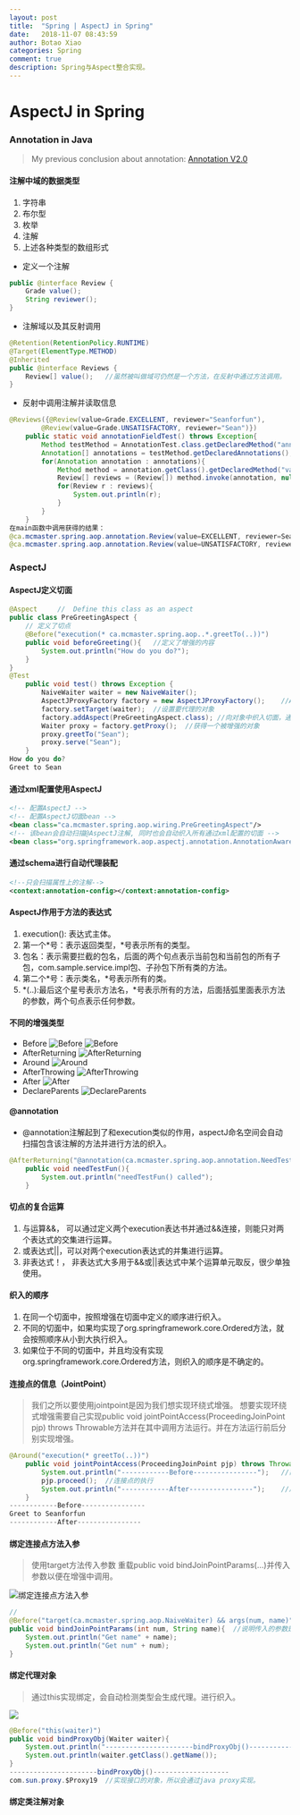 ```yaml
---
layout: post
title:  "Spring | AspectJ in Spring"
date:   2018-11-07 08:43:59
author: Botao Xiao
categories: Spring
comment: true
description: Spring与Aspect整合实现。
---
```

# AspectJ in Spring

### Annotation in Java
> My previous conclusion about annotation:
> [Annotation V2.0](https://github.com/Seanforfun/JavaCore/blob/master/Conclusions/Annotation.md)

#### 注解中域的数据类型
1. 字符串
2. 布尔型
3. 枚举
4. 注解
5. 上述各种类型的数组形式

* 定义一个注解
```Java
public @interface Review {
	Grade value();
	String reviewer();
}
```

* 注解域以及其反射调用
```Java
@Retention(RetentionPolicy.RUNTIME)
@Target(ElementType.METHOD)
@Inherited
public @interface Reviews {
	Review[] value();	//虽然被叫做域可仍然是一个方法，在反射中通过方法调用。
}
```

* 反射中调用注解并读取信息
```Java
@Reviews({@Review(value=Grade.EXCELLENT, reviewer="Seanforfun"),
		@Review(value=Grade.UNSATISFACTORY, reviewer="Sean")})
	public static void annotationFieldTest() throws Exception{
		Method testMethod = AnnotationTest.class.getDeclaredMethod("annotationFieldTest", null);
		Annotation[] annotations = testMethod.getDeclaredAnnotations();
		for(Annotation annotation : annotations){
			Method method = annotation.getClass().getDeclaredMethod("value", null);
			Review[] reviews = (Review[]) method.invoke(annotation, null);
			for(Review r : reviews){
				System.out.println(r);
			}
		}
	}
在main函数中调用获得的结果：
@ca.mcmaster.spring.aop.annotation.Review(value=EXCELLENT, reviewer=Seanforfun)
@ca.mcmaster.spring.aop.annotation.Review(value=UNSATISFACTORY, reviewer=Sean)
```

### AspectJ
#### AspectJ定义切面
```Java
@Aspect		//	Define this class as an aspect
public class PreGreetingAspect {
	// 定义了切点
	@Before("execution(* ca.mcmaster.spring.aop..*.greetTo(..))")
	public void beforeGreeting(){	//定义了增强的内容
		System.out.println("How do you do?");
	}
}
@Test
	public void test() throws Exception {
		NaiveWaiter waiter = new NaiveWaiter();
		AspectJProxyFactory factory = new AspectJProxyFactory();	//AspectJ的代理工厂。
		factory.setTarget(waiter);	//设置要代理的对象
		factory.addAspect(PreGreetingAspect.class);	//向对象中织入切面，通过反射机制获得切点和增强。
		Waiter proxy = factory.getProxy();	//获得一个被增强的对象
		proxy.greetTo("Sean");
		proxy.serve("Sean");
	}
How do you do?
Greet to Sean
```

#### 通过xml配置使用AspectJ
```xml
<!-- 配置AspectJ -->
<!-- 配置AspectJ切面bean -->
<bean class="ca.mcmaster.spring.aop.wiring.PreGreetingAspect"/>
<!-- 该bean会自动扫描@AspectJ注解, 同时也会自动织入所有通过xml配置的切面 -->
<bean class="org.springframework.aop.aspectj.annotation.AnnotationAwareAspectJAutoProxyCreator"/>
```

#### 通过schema进行自动代理装配
```xml
<!--只会扫描属性上的注解-->
<context:annotation-config></context:annotation-config>
```

#### AspectJ作用于方法的表达式
1. execution(): 表达式主体。
2. 第一个*号：表示返回类型，*号表示所有的类型。
3. 包名：表示需要拦截的包名，后面的两个句点表示当前包和当前包的所有子包，com.sample.service.impl包、子孙包下所有类的方法。
4. 第二个*号：表示类名，*号表示所有的类。
5. *(..):最后这个星号表示方法名，*号表示所有的方法，后面括弧里面表示方法的参数，两个句点表示任何参数。

#### 不同的增强类型
* Before
![Before](https://i.imgur.com/oWhTwja.png)
![Before](https://i.imgur.com/qERbrtX.png)
* AfterReturning
![AfterReturning](https://i.imgur.com/OxwEcwu.png)
* Around
![Around](https://i.imgur.com/8Dwe515.png)
* AfterThrowing
![AfterThrowing](https://i.imgur.com/3QUNGiZ.png)
* After
![After](https://i.imgur.com/ykUiRi8.png)
* DeclareParents
![DeclareParents](https://i.imgur.com/6Z6rBEA.png)

#### @annotation
* @annotation注解起到了和execution类似的作用，aspectJ命名空间会自动扫描包含该注解的方法并进行方法的织入。
```Java
@AfterReturning("@annotation(ca.mcmaster.spring.aop.annotation.NeedTest)")
	public void needTestFun(){
		System.out.println("needTestFun() called");
	}
```

#### 切点的复合运算
1. 与运算&&， 可以通过定义两个execution表达书并通过&&连接，则能只对两个表达式的交集进行运算。
2. 或表达式||，可以对两个execution表达式的并集进行运算。
3. 非表达式！， 非表达式大多用于&&或||表达式中某个运算单元取反，很少单独使用。

#### 织入的顺序
1. 在同一个切面中，按照增强在切面中定义的顺序进行织入。
2. 不同的切面中，如果均实现了org.springframework.core.Ordered方法，就会按照顺序从小到大执行织入。
3. 如果位于不同的切面中，并且均没有实现org.springframework.core.Ordered方法，则织入的顺序是不确定的。

#### 连接点的信息（JointPoint）
> 我们之所以要使用jointpoint是因为我们想实现环绕式增强。
> 想要实现环绕式增强需要自己实现public void jointPointAccess(ProceedingJoinPoint pjp) throws Throwable方法并在其中调用方法运行。并在方法运行前后分别实现增强。

```Java
@Around("execution(* greetTo(..))")
	public void jointPointAccess(ProceedingJoinPoint pjp) throws Throwable{
		System.out.println("------------Before----------------");	//前置增强的逻辑
		pjp.proceed();	//连接点的执行
		System.out.println("------------After----------------");	//后置增强的逻辑。
	}
------------Before----------------
Greet to Seanforfun
------------After----------------
```

#### 绑定连接点方法入参
> 使用target方法传入参数
> 重载public void bindJoinPointParams(...)并传入参数以便在增强中调用。

![绑定连接点方法入参](https://i.imgur.com/zIsIeFs.png)
```Java
//
@Before("target(ca.mcmaster.spring.aop.NaiveWaiter) && args(num, name)")//前置增强
public void bindJoinPointParams(int num, String name){	//说明传入的参数是num，name, 是通过参数名进行匹配的。
	System.out.println("Get name" + name);
	System.out.println("Get num" + num);
}
```

#### 绑定代理对象
> 通过this实现绑定，会自动检测类型会生成代理。进行织入。

![](https://i.imgur.com/J9Uf9BQ.png)
```Java
@Before("this(waiter)")
public void bindProxyObj(Waiter waiter){
	System.out.println("----------------------bindProxyObj()-------------------");
	System.out.println(waiter.getClass().getName());
}
----------------------bindProxyObj()-------------------
com.sun.proxy.$Proxy19	//实现接口的对象，所以会通过java proxy实现。
```

#### 绑定类注解对象
